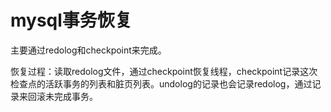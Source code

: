# mysql事务恢复

主要通过redolog和checkpoint来完成。

恢复过程：读取redolog文件，通过checkpoint恢复线程，checkpoint记录这次检查点的活跃事务的列表和脏页列表。undolog的记录也会记录redolog，通过记录来回滚未完成事务。
